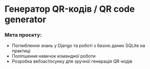 # Генератор QR-кодів / QR code generator
### Мета проєкту:
- Поглиблення знань у Django та роботі з базою даних SQLite на практиці
- Поліпшення навичок командної роботи
- Розробка вебзастосунку для зручної генерація QR-кодів

